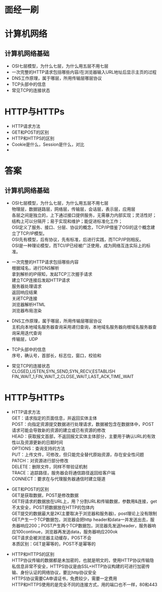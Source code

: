 # 面经一刷  

# 计算机网络  
## 计算机网络基础  
- OSI七层模型，为什么七层，为什么用五层不用七层  
- 一次完整的HTTP请求包括哪些内容/在浏览器输入URL地址后显示主页的过程    
- DNS工作原理，属于哪层，所用传输层哪层协议  
- TCP头部中的信息  
- 常见TCP的连接状态  


# HTTP与HTTPs  
- HTTP请求方法  
- GET和POST的区别  
- HTTP和HTTPS的区别   
- Cookie是什么，Session是什么，对比  
- 












































# 答案  
## 计算机网络基础  

- OSI七层模型，为什么七层，为什么用五层不用七层  
物理层，数据链路层，网络层，传输层，会话层，表示层，应用层    
各层之间是独立的，上下通过接口提供服务，无需暴力内部实现；灵活性好；结构上可以分隔开；易于实现和维护；能促进标准化工作；  
OSI定义了服务、接口、分层、协议的概念，TCP/IP借鉴了OSI的这个概念建立了TCP/IP模型。  
OSI先有模型，后有协议，先有标准，后进行实践，而TCP/IP则相反。  
OSI是一种理论模型，而TCI/IP已经被广泛使用，成为网络互连实际上的标准。  

- 一次完整的HTTP请求包括哪些内容  
根据域名，进行DNS解析  
拿到解析的IP得知，发起TCP三次握手请求  
建立TCP连接后发起HTTP请求  
服务器处理请求    
返回响应结果  
关闭TCP连接  
浏览器解析HTML    
浏览器布局渲染    

- DNS工作原理，属于哪层，所用传输层哪层协议  
主机向本地域名服务器查询采用递归查询，本地域名服务器向根域名服务器查询采用迭代查询  
传输层，UDP  

- TCP头部中的信息  
序号，确认号，首部长，标志位，窗口，校验和  

- 常见TCP的连接状态  
CLOSED,LISTEN,SYN_SEND,SYN_RECV,ESTABLISH  
FIN_WAIT_1,FIN_WAIT_2,CLOSE_WAIT,LAST_ACK,TIME_WAIT





# HTTP与HTTPs  
- HTTP请求方法  
GET：请求指定的页面信息，并返回实体主体  
POST：向指定资源提交数据进行处理请求，数据被包含在数据体中，POST请求可能会导致新的资源的建立或已有资源的修改  
HEAD：获取报文首部，不返回报文实体主体部分，主要用于确认URL的有效性以及资源更新的日期时间  
OPTIONS：查询支持的方法  
PUT：上传文件，可修改，但只能完全替代原始资源，存在安全性问题  
PATCH：对资源进行部分修改  
DELETE：删除文件，同样不带验证机制   
TRACE：追踪路径，服务器会将通信路径返回给客户端  
CONNECT：要求在与代理服务器通信时建立隧道  

- GET和POST的区别  
GET是获取数据，POST是修改数据  
GET将请求的数据放在URL上，用？分割URL和传输数据，参数用&连接，get不太安全，POST把数据放在HTTP的包体内  
GET提交的数据最大是2K(主要取决于浏览器和服务器)，post理论上没有限制  
GET产生一个TCP数据包，浏览器会把http header和data一并发送出去，服务器响应200；POST产生两个TCP数据包，浏览器先发送header，服务器响应100continue，浏览器再发送data，服务器响应200ok  
GET请求会被浏览器主动缓存，POST不会  
本质区别：GET是幂等的，POST不是幂等的  


- HTTP和HTTPS的区别   
HTTP协议传输的数据都是未加密的，也就是明文的，使用HTTP协议传输隐私信息非常不安全，HTTPS协议是由SSL+HTTP协议构建的可进行加密传输、身份认证的网络协议，要比http协议安全  
HTTPS协议需要CA申请证书，免费较少，需要一定费用  
HTTP和HTTPS使用的是完全不同的连接方式，用的端口也不一样，80和443  






